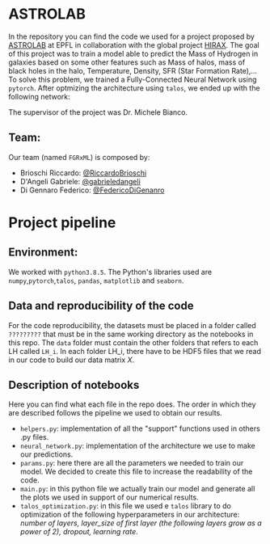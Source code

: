 # ASTROLAB
In the repository you can find the code we used for a project proposed by [ASTROLAB](https://www.epfl.ch/labs/lastro/) at EPFL in collaboration with the global project [HIRAX](https://hirax.ukzn.ac.za/). The goal of this project was to train a model able to predict the Mass of Hydrogen in galaxies based on some other features such as Mass of halos, mass of black holes in the halo, Temperature, Density, SFR (Star Formation Rate),...  
To solve this problem, we trained a Fully-Connected Neural Network using `pytorch`. After optmizing the architecture using `talos`,  we ended up with the following network:

The supervisor of the project was Dr. Michele Bianco.

## Team:
Our team (named `FGRxML`) is composed by:  
- Brioschi Riccardo: [@RiccardoBrioschi](https://github.com/RiccardoBrioschi)  
- D'Angeli Gabriele: [@gabrieledangeli](https://github.com/gabrieledangeli)  
- Di Gennaro Federico: [@FedericoDiGenanro](https://github.com/FedericoDiGennaro)  

# Project pipeline

## Environment:
We worked with `python3.8.5`. The Python's libraries used are `numpy`,`pytorch`,`talos`, `pandas`, `matplotlib` and `seaborn`.

## Data and reproducibility of the code
For the code reproducibility, the datasets must be placed in a folder called `?????????` that must be in the same working directory as the notebooks in this repo. The `data` folder must contain the other folders that refers to each LH called `LH_i`. In each folder LH_i, there have to be HDF5 files that we read in our code to build our data matrix $X$.

## Description of notebooks
Here you can find what each file in the repo does. The order in which they are described follows the pipeline we used to obtain our results.
- `helpers.py`: implementation of  all the "support" functions used in others .py files.
- `neural_network.py`: implementation of the architecture we use to make our predictions.
- `params.py`:  here there are all the parameters we needed to train our model. We decided to create this file to increase the readability of the code.
- `main.py`: in this python file we actually train our model and generate all the plots we used in support of our numerical results.
- `talos_optimization.py`: in this file we used e `talos` library to do optimization of the following hyperparameters in our architecture: *number of layers, layer_size of first layer (the following layers grow as a power of 2), dropout, learning rate*.  


